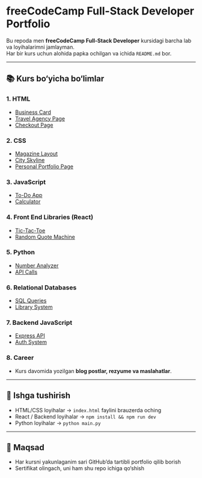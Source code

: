 # freeCodeCamp Full-Stack Developer Portfolio

Bu repoda men **freeCodeCamp Full-Stack Developer** kursidagi barcha lab va loyihalarimni jamlayman.  
Har bir kurs uchun alohida papka ochilgan va ichida `README.md` bor.

---

## 📚 Kurs bo‘yicha bo‘limlar

### 1. HTML
- [Business Card](html/lab-business-card)  
- [Travel Agency Page](html/lab-travel-agency)  
- [Checkout Page](html/lab-checkout-page)  

### 2. CSS
- [Magazine Layout](css/lab-magazine)  
- [City Skyline](css/lab-city-skyline)  
- [Personal Portfolio Page](css/lab-portfolio-page)  

### 3. JavaScript
- [To-Do App](javascript/lab-todo-app)  
- [Calculator](javascript/lab-calculator)  

### 4. Front End Libraries (React)
- [Tic-Tac-Toe](frontend-libraries/lab-react-tic-tac-toe)  
- [Random Quote Machine](frontend-libraries/lab-random-quote-machine)  

### 5. Python
- [Number Analyzer](python/lab-number-analyzer)  
- [API Calls](python/lab-api-calls)  

### 6. Relational Databases
- [SQL Queries](databases/lab-sql-queries)  
- [Library System](databases/lab-library-system)  

### 7. Backend JavaScript
- [Express API](backend-js/lab-express-api)  
- [Auth System](backend-js/lab-auth-system)  

### 8. Career
- Kurs davomida yozilgan **blog postlar, rezyume va maslahatlar**.

---

## 🚀 Ishga tushirish
- HTML/CSS loyihalar → `index.html` faylini brauzerda oching  
- React / Backend loyihalar → `npm install && npm run dev`  
- Python loyihalar → `python main.py`

---

## 📌 Maqsad
- Har kursni yakunlaganim sari GitHub’da tartibli portfolio qilib borish  
- Sertifikat olingach, uni ham shu repo ichiga qo‘shish
